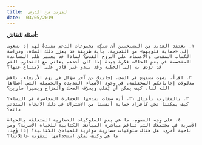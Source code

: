 ```yaml
---
title:  لمزيد من الدرس
date:  03/05/2019
---
```


**أسئلة للنقاش:**

`١. يعتقد العديد من المسيحيين أن شبكة مجموعات الدعم مفيدةٌ لهم إذ يسعون إلى «حماية قلوبهم» من التجربة. بأية طريقة قد يعزز ذلك الصلاة، ودراسة الكتاب المقدس، والاعتماد على الروح القدس؟ لماذا قد يعتبر طلب المساعدة المتخصصة في بعض الحالات فكرة جيدة إذا كان أحدهم يعاني مع التجارب التي قد تؤدي به إلى الخطية وقد يبدو غير قادرٍ على الإمتناع عنها؟`

`٢. اقرأ، بصوت مسموع في الصف، إجابتك عن آخر سؤال في يوم الأربعاء. ناقش مدلولات إجاباتكم المختلفة. في وجود الأشياء العديدة والجميلة التي أعطاها الله لنا، كيف يمكن أن يُقلب ويحرَّف الضحك والمزاح ويصيرا ضارين؟`

`٣. بالمقارنة بأمثال ٣١، أية صفات تمدحها الحضارة المعاصرة في النساء؟ كيف يمكننا نحن كأفراد حماية أنفسنا من الاشتراك في ذلك الاتجاه المتدني ذاته؟`

`٤. على وجه العموم، ما هي بعض السلوكيات الحضارية المتعلقة بالحياة الأسرية في مجتمعك التي تناقض مباشرة المبادئ الكتابية للحياة الأسرية؟ ومن ناحية أخرى، هل هناك سلوكيات حضارية موازية للمبادئ الكتابية؟ إذا وُجِد، ما هي وكيف يمكن استخدامها لتقوية عائلاتنا؟`